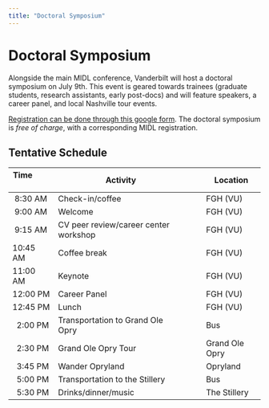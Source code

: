 ```yaml
---
title: "Doctoral Symposium"
---
```


# Doctoral Symposium

Alongside the main MIDL conference, Vanderbilt will host a doctoral symposium on July 9th. This
event is geared towards trainees (graduate students, research assistants, early post-docs)
and will feature speakers, a career panel, and local Nashville tour events.

[Registration can be done through this google form](https://docs.google.com/forms/d/e/1FAIpQLSc6XEI-30yzPzFA34D4PyPeUw3jI9SLhNx1LPzwo4MXGSPM9g/viewform). The doctoral symposium is *free of charge*, with a corresponding MIDL registration.

## Tentative Schedule

| Time &nbsp; &nbsp; &nbsp; &nbsp; &nbsp; &nbsp;       | Activity                           | &nbsp;&nbsp;&nbsp;   | Location       |
|-------------|---------------------------------------|-|----------------|
| &nbsp;8:30 AM     | Check-in/coffee                       | | FGH (VU)       |
| &nbsp;9:00 AM     | Welcome                               | | FGH (VU)       |
| &nbsp;9:15 AM     | CV peer review/career center workshop | | FGH (VU)       |
| 10:45 AM  | Coffee break                          | | FGH (VU)       |
| 11:00 AM | Keynote                               | | FGH (VU)       |
| 12:00 PM | Career Panel                          | | FGH (VU)       |
| 12:45 PM  | Lunch                                 | | FGH (VU)       |
| &nbsp; 2:00 PM   | Transportation to Grand Ole Opry      | | Bus            |
| &nbsp; 2:30 PM   | Grand Ole Opry Tour                   | | Grand Ole Opry |
| &nbsp; 3:45 PM   | Wander Opryland                       | | Opryland       |
| &nbsp; 5:00 PM   | Transportation to the Stillery        | | Bus            |
| &nbsp; 5:30 PM   | Drinks/dinner/music                   | | The Stillery   |








